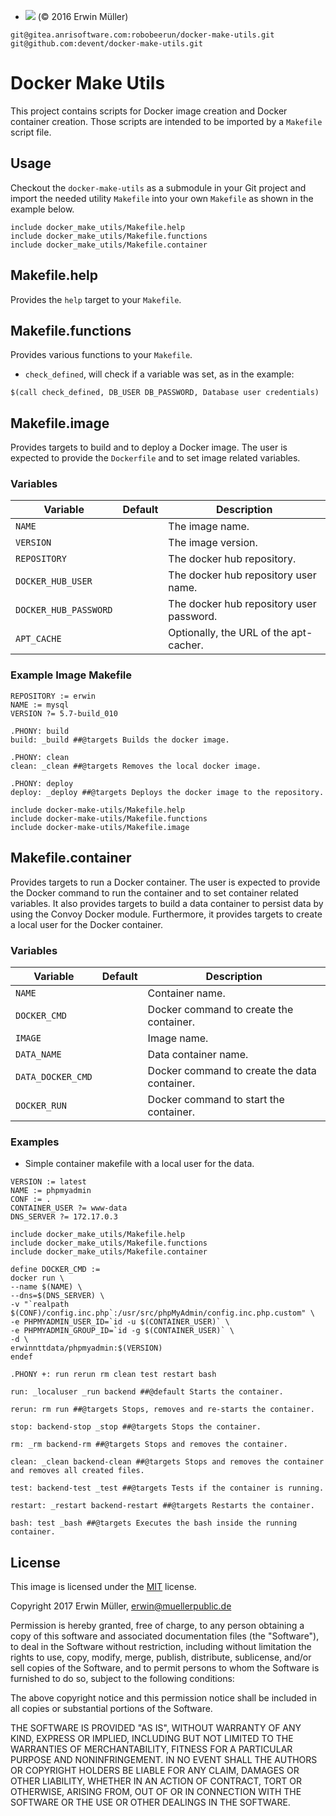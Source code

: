 -   ![](https://project.anrisoftware.com/projects/attachments/download/217/apache2.0-small.gif)
    (© 2016 Erwin Müller)

<!-- -->

    git@gitea.anrisoftware.com:robobeerun/docker-make-utils.git
    git@github.com:devent/docker-make-utils.git

Docker Make Utils
=================

This project contains scripts for Docker image creation and Docker
container creation. Those scripts are intended to be imported by a
`Makefile` script file.

Usage
-----

Checkout the `docker-make-utils` as a submodule in your Git project and
import the needed utility `Makefile` into your own `Makefile` as shown
in the example below.

    include docker_make_utils/Makefile.help
    include docker_make_utils/Makefile.functions
    include docker_make_utils/Makefile.container

Makefile.help
-------------

Provides the `help` target to your `Makefile`.

Makefile.functions
------------------

Provides various functions to your `Makefile`.

-   `check_defined`, will check if a variable was set, as in the
    example:

<!-- -->

    $(call check_defined, DB_USER DB_PASSWORD, Database user credentials)

Makefile.image
--------------

Provides targets to build and to deploy a Docker image. The user is
expected to provide the `Dockerfile` and to set image related variables.

### Variables

<table>
<thead>
<tr class="header">
<th>Variable</th>
<th>Default</th>
<th>Description</th>
</tr>
</thead>
<tbody>
<tr class="odd">
<td><code>NAME</code></td>
<td></td>
<td>The image name.</td>
</tr>
<tr class="even">
<td><code>VERSION</code></td>
<td></td>
<td>The image version.</td>
</tr>
<tr class="odd">
<td><code>REPOSITORY</code></td>
<td></td>
<td>The docker hub repository.</td>
</tr>
<tr class="even">
<td><code>DOCKER_HUB_USER</code></td>
<td></td>
<td>The docker hub repository user name.</td>
</tr>
<tr class="odd">
<td><code>DOCKER_HUB_PASSWORD</code></td>
<td></td>
<td>The docker hub repository user password.</td>
</tr>
<tr class="even">
<td><code>APT_CACHE</code></td>
<td></td>
<td>Optionally, the URL of the apt-cacher.</td>
</tr>
</tbody>
</table>

### Example Image Makefile

    REPOSITORY := erwin
    NAME := mysql
    VERSION ?= 5.7-build_010

    .PHONY: build
    build: _build ##@targets Builds the docker image.

    .PHONY: clean
    clean: _clean ##@targets Removes the local docker image.

    .PHONY: deploy
    deploy: _deploy ##@targets Deploys the docker image to the repository.

    include docker-make-utils/Makefile.help
    include docker-make-utils/Makefile.functions
    include docker-make-utils/Makefile.image

Makefile.container
------------------

Provides targets to run a Docker container. The user is expected to
provide the Docker command to run the container and to set container
related variables. It also provides targets to build a data container to
persist data by using the Convoy Docker module. Furthermore, it provides
targets to create a local user for the Docker container.

### Variables

<table>
<thead>
<tr class="header">
<th>Variable</th>
<th>Default</th>
<th>Description</th>
</tr>
</thead>
<tbody>
<tr class="odd">
<td><code>NAME</code></td>
<td></td>
<td>Container name.</td>
</tr>
<tr class="even">
<td><code>DOCKER_CMD</code></td>
<td></td>
<td>Docker command to create the container.</td>
</tr>
<tr class="odd">
<td><code>IMAGE</code></td>
<td></td>
<td>Image name.</td>
</tr>
<tr class="even">
<td><code>DATA_NAME</code></td>
<td></td>
<td>Data container name.</td>
</tr>
<tr class="odd">
<td><code>DATA_DOCKER_CMD</code></td>
<td></td>
<td>Docker command to create the data container.</td>
</tr>
<tr class="even">
<td><code>DOCKER_RUN</code></td>
<td></td>
<td>Docker command to start the container.</td>
</tr>
</tbody>
</table>

### Examples

-   Simple container makefile with a local user for the data.

<!-- -->

    VERSION := latest
    NAME := phpmyadmin
    CONF := .
    CONTAINER_USER ?= www-data
    DNS_SERVER ?= 172.17.0.3

    include docker_make_utils/Makefile.help
    include docker_make_utils/Makefile.functions
    include docker_make_utils/Makefile.container

    define DOCKER_CMD :=
    docker run \
    --name $(NAME) \
    --dns=$(DNS_SERVER) \
    -v "`realpath $(CONF)/config.inc.php`:/usr/src/phpMyAdmin/config.inc.php.custom" \
    -e PHPMYADMIN_USER_ID=`id -u $(CONTAINER_USER)` \
    -e PHPMYADMIN_GROUP_ID=`id -g $(CONTAINER_USER)` \
    -d \
    erwinnttdata/phpmyadmin:$(VERSION)
    endef

    .PHONY +: run rerun rm clean test restart bash

    run: _localuser _run backend ##@default Starts the container.

    rerun: rm run ##@targets Stops, removes and re-starts the container.

    stop: backend-stop _stop ##@targets Stops the container.

    rm: _rm backend-rm ##@targets Stops and removes the container.

    clean: _clean backend-clean ##@targets Stops and removes the container and removes all created files.

    test: backend-test _test ##@targets Tests if the container is running.

    restart: _restart backend-restart ##@targets Restarts the container.

    bash: test _bash ##@targets Executes the bash inside the running container.

License
-------

This image is licensed under the
[MIT](https://opensource.org/licenses/MIT) license.

Copyright 2017 Erwin Müller, erwin@muellerpublic.de

Permission is hereby granted, free of charge, to any person obtaining a
copy of this software and associated documentation files (the
"Software"), to deal in the Software without restriction, including
without limitation the rights to use, copy, modify, merge, publish,
distribute, sublicense, and/or sell copies of the Software, and to
permit persons to whom the Software is furnished to do so, subject to
the following conditions:

The above copyright notice and this permission notice shall be included
in all copies or substantial portions of the Software.

THE SOFTWARE IS PROVIDED "AS IS", WITHOUT WARRANTY OF ANY KIND, EXPRESS
OR IMPLIED, INCLUDING BUT NOT LIMITED TO THE WARRANTIES OF
MERCHANTABILITY, FITNESS FOR A PARTICULAR PURPOSE AND NONINFRINGEMENT.
IN NO EVENT SHALL THE AUTHORS OR COPYRIGHT HOLDERS BE LIABLE FOR ANY
CLAIM, DAMAGES OR OTHER LIABILITY, WHETHER IN AN ACTION OF CONTRACT,
TORT OR OTHERWISE, ARISING FROM, OUT OF OR IN CONNECTION WITH THE
SOFTWARE OR THE USE OR OTHER DEALINGS IN THE SOFTWARE.
